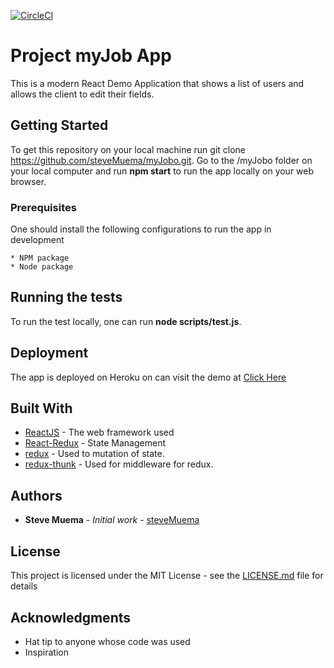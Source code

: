 [![CircleCI](https://circleci.com/gh/steveMuema/myJobo/tree/master.svg?style=svg)](https://circleci.com/gh/steveMuema/myJobo/tree/master)

# Project myJob App

This is a modern React Demo Application that shows a list of users and allows the client to edit their fields. 

## Getting Started

To get this repository on your local machine run git clone https://github.com/steveMuema/myJobo.git.
Go to the /myJobo folder on your local computer and run **npm start** to run the app locally on your web browser. 

### Prerequisites

One should install the following configurations to run the app in development

```
* NPM package
* Node package
```


## Running the tests

To run the test locally, one can run **node scripts/test.js**.


## Deployment

The app is deployed on Heroku on can visit the demo at [Click Here](https://aqueous-scrubland-45911.herokuapp.com/)

## Built With

* [ReactJS](https://reactjs.org/docs/getting-started.html) - The web framework used
* [React-Redux](https://react-redux.js.org/introduction/quick-start) - State Management
* [redux](https://redux.js.org/introduction/getting-started/) - Used to mutation of state.
* [redux-thunk](https://github.com/reduxjs/redux-thunk) - Used for middleware for redux.



## Authors

* **Steve Muema** - *Initial work* - [steveMuema](https://github.com/steveMuema)


## License

This project is licensed under the MIT License - see the [LICENSE.md](LICENSE.md) file for details

## Acknowledgments

* Hat tip to anyone whose code was used
* Inspiration
